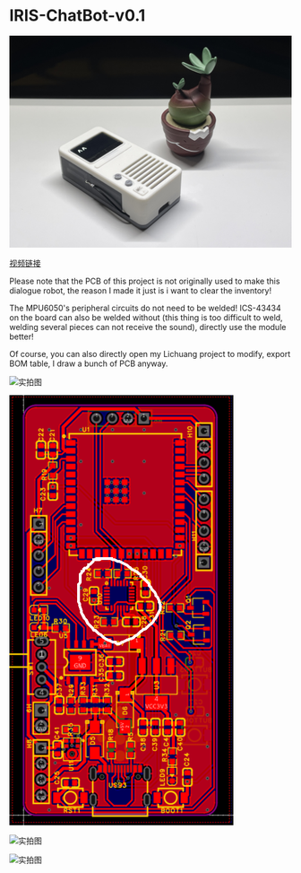 # IRIS-ChatBot-v0.1

![实拍图](./4.Docs/p1.jpg)

[视频链接](https://www.bilibili.com/video/BV1xz421S7d6/?spm_id_from=333.788.0.0&vd_source=6993c687c4c026d4a88b3e5712b40113)

Please note that the PCB of this project is not originally used to make this dialogue robot, the reason I made it just is  i want to clear the inventory!

The MPU6050's peripheral circuits do not need to be welded! ICS-43434 on the board can also be welded without (this thing is too difficult to weld, welding several pieces can not receive the sound), directly use the module better!

Of course, you can also directly open my Lichuang project to modify, export BOM table, I draw a bunch of PCB anyway.

![实拍图](./4.Docs/mat.jpg)

![实拍图](./4.Docs/PCB2.png)

![实拍图](./4.Docs/p2.jpg)

![实拍图](./4.Docs/p3.jpg)





